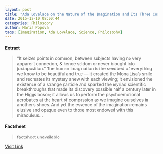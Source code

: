 ```yaml
---
layout: post
title: "Ada Lovelace on the Nature of the Imagination and Its Three Core Faculties"
date: 2015-12-10 08:00:44
categories: Philosophy
author: Maria Popova
tags: [Imagination, Ada Lovelace, Science, Philosophy]
---
```



#### Extract
>&#8220;It seizes points in common, between subjects having no very apparent connexion, &amp; hence seldom or never brought into juxtaposition.&#8221; The human imagination is the seedbed of everything we know to be beautiful and true &#8212; it created the Mona Lisa&#8217;s smile and recreates its mystery anew with each viewing; it envisioned the existence of a strange particle and sparked the myriad scientific breakthroughs that made its discovery possible half a century later in the Higgs boson; it allows us to perform the psychoemotional acrobatics at the heart of compassion as we imagine ourselves in another&#8217;s shoes. And yet the essence of the imagination remains elusive and opaque even to those most endowed with this miraculous...

#### Factsheet
>factsheet unavailable

[Visit Link](https://www.brainpickings.org/2015/12/10/ada-lovelace-imagination/)


